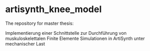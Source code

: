 # artisynth_knee_model

The repository for master thesis:

Implementierung einer Schnittstelle zur Durchführung von muskuloskelettalen Finite Elemente Simulationen in ArtiSynth unter mechanischer Last

